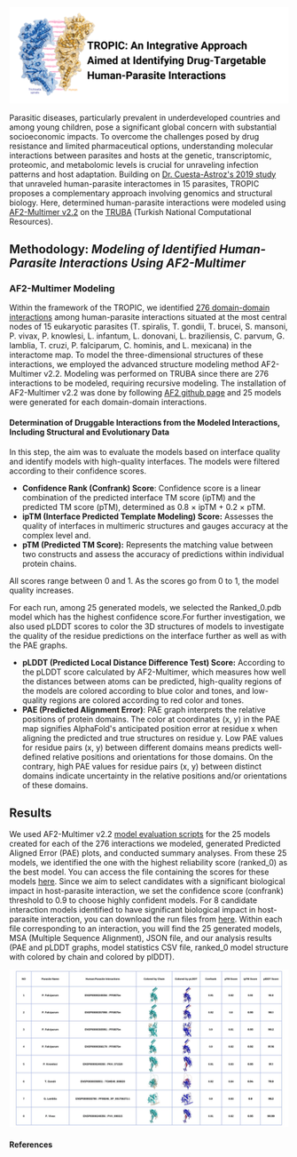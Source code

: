 <img width="1099" alt="github-title" src="Title-Tropic.png">

Parasitic diseases, particularly prevalent in underdeveloped countries and among young children, pose a significant global concern with substantial socioeconomic impacts. To overcome the challenges posed by drug resistance and limited pharmaceutical options, understanding molecular interactions between parasites and hosts at the genetic, transcriptomic, proteomic, and metabolomic levels is crucial for unraveling infection patterns and host adaptation. Building on [Dr. Cuesta-Astroz's 2019 study](https://www.ncbi.nlm.nih.gov/pmc/articles/PMC6381214/) that unraveled human-parasite interactomes in 15 parasites, TROPIC proposes a complementary approach involving genomics and structural biology. Here, determined human-parasite interactions were modeled using [AF2-Multimer v2.2](https://www.biorxiv.org/content/10.1101/2021.10.04.463034v1) on the [TRUBA](https://www.truba.gov.tr/) (Turkish National Computational Resources).

## Methodology: _Modeling of Identified Human-Parasite Interactions Using AF2-Multimer_

### AF2-Multimer Modeling

Within the framework of the TROPIC, we identified [276 domain-domain interactions](https://github.com/beyzakaynarca/TROPIC/blob/main/Determined-human-parasite-interactions.txt) among human-parasite interactions situated at the most central nodes of 15 eukaryotic parasites (T. spiralis, T. gondii, T. brucei, S. mansoni, P. vivax, P. knowlesi, L. infantum, L. donovani, L. braziliensis, C. parvum, G. lamblia, T. cruzi, P. falciparum, C. hominis, and L. mexicana) in the interactome map. To model the three-dimensional structures of these interactions, we employed the advanced structure modeling method AF2-Multimer v2.2. Modeling was performed on TRUBA since there are 276 interactions to be modeled, requiring recursive modeling. The installation of AF2-Multimer v2.2 was done by following [AF2 github page](https://github.com/google-deepmind/alphafold) and 25 models were generated for each domain-domain interactions.


#### Determination of Druggable Interactions from the Modeled Interactions, Including Structural and Evolutionary Data

In this step, the aim was to evaluate the models based on interface quality and identify models with high-quality interfaces. The models were filtered according to their confidence scores. 
- **Confidence Rank (Confrank) Score**: Confidence score is a linear combination of the predicted interface TM score (ipTM) and the predicted TM score (pTM), determined as 0.8 × ipTM + 0.2 × pTM. 
- **ipTM (Interface Predicted Template Modeling) Score:** Assesses the quality of interfaces in multimeric structures and gauges accuracy at the complex level and. 
- **pTM (Predicted TM Score):** Represents the matching value between two constructs and assess the accuracy of predictions within individual protein chains.

All scores range between 0 and 1. As the scores go from 0 to 1, the model quality increases.

For each run, among 25 generated models, we selected the Ranked_0.pdb model which has the highest confidence score.For further investigation, we also used pLDDT scores to color the 3D structures of models to investigate the quality of the residue predictions on the interface further as well as with the PAE graphs.

- **pLDDT (Predicted Local Distance Difference Test) Score:** According to the pLDDT score calculated by AF2-Multimer, which measures how well the distances between atoms can be predicted, high-quality regions of the models are colored according to blue color and tones, and low-quality regions are colored according to red color and tones.
- **PAE (Predicted Alignment Error)**: PAE graph interprets the relative positions of protein domains. The color at coordinates (x, y) in the PAE map signifies AlphaFold's anticipated position error at residue x when aligning the predicted and true structures on residue y.
Low PAE values for residue pairs (x, y) between different domains means predicts well-defined relative positions and orientations for those domains. On the contrary, high PAE values for residue pairs (x, y) between distinct domains indicate uncertainty in the relative positions and/or orientations of these domains.

## Results
We used AF2-Multimer v2.2 [model evaluation scripts](https://github.com/grandrea/Alphafold-analysis) for the 25 models created for each of the 276 interactions we modeled, generated Predicted Aligned Error (PAE) plots, and conducted summary analyses. From these 25 models, we identified the one with the highest reliability score (ranked_0) as the best model. You can access the file containing the scores for these models [here](TROPIC-AF2-results.csv).
Since we aim to select candidates with a significant biological impact in host-parasite interaction, we set the confidence score (confrank) threshold to 0.9 to choose highly confident models. For 8 candidate interaction models identified to have significant biological impact in host-parasite interaction, you can download the run files from [here](). Within each file corresponding to an interaction, you will find the 25 generated models, MSA (Multiple Sequence Alignment), JSON file, and our analysis results (PAE and pLDDT graphs, model statistics CSV file, ranked_0 model structure with colored by chain and colored by plDDT).

![tropic-final-candidates](tropic-final-candidates.jpeg)


#### References
